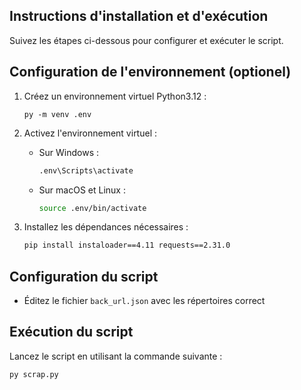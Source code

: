 

## Instructions d'installation et d'exécution

Suivez les étapes ci-dessous pour configurer et exécuter le script.

## Configuration de l'environnement (optionel)

1. Créez un environnement virtuel Python3.12 :

   ```
   py -m venv .env
   ```

2. Activez l'environnement virtuel :

   - Sur Windows :

     ```bash
     .env\Scripts\activate
     ```

   - Sur macOS et Linux :

     ```bash
     source .env/bin/activate
     ```

3. Installez les dépendances nécessaires :

   ```bash
   pip install instaloader==4.11 requests==2.31.0
   ```

## Configuration du script

- Éditez le fichier `back_url.json` avec les répertoires correct

## Exécution du script

Lancez le script en utilisant la commande suivante :

```bash
py scrap.py
```


